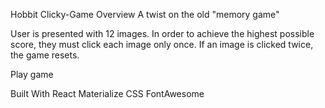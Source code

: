 Hobbit Clicky-Game
Overview
A twist on the old "memory game"

User is presented with 12 images. In order to achieve the highest possible score, they must click each image only once. If an image is clicked twice, the game resets.

Play game

Built With
React
Materialize CSS
FontAwesome